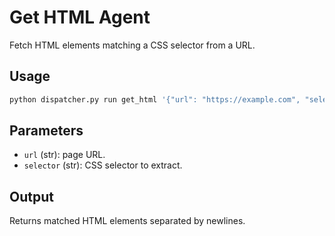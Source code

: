 # Get HTML Agent

Fetch HTML elements matching a CSS selector from a URL.

## Usage

```bash
python dispatcher.py run get_html '{"url": "https://example.com", "selector": "title"}'
```

## Parameters
- `url` (str): page URL.
- `selector` (str): CSS selector to extract.

## Output
Returns matched HTML elements separated by newlines.
